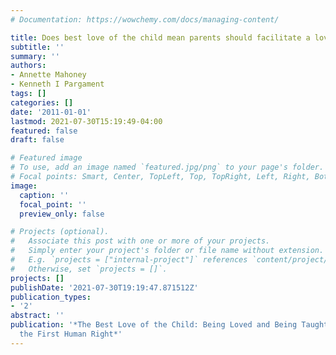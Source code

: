 ```yaml
---
# Documentation: https://wowchemy.com/docs/managing-content/

title: Does best love of the child mean parents should facilitate a love of the sacred
subtitle: ''
summary: ''
authors:
- Annette Mahoney
- Kenneth I Pargament
tags: []
categories: []
date: '2011-01-01'
lastmod: 2021-07-30T15:19:49-04:00
featured: false
draft: false

# Featured image
# To use, add an image named `featured.jpg/png` to your page's folder.
# Focal points: Smart, Center, TopLeft, Top, TopRight, Left, Right, BottomLeft, Bottom, BottomRight.
image:
  caption: ''
  focal_point: ''
  preview_only: false

# Projects (optional).
#   Associate this post with one or more of your projects.
#   Simply enter your project's folder or file name without extension.
#   E.g. `projects = ["internal-project"]` references `content/project/deep-learning/index.md`.
#   Otherwise, set `projects = []`.
projects: []
publishDate: '2021-07-30T19:19:47.871512Z'
publication_types:
- '2'
abstract: ''
publication: '*The Best Love of the Child: Being Loved and Being Taught to Love as
  the First Human Right*'
---
```

